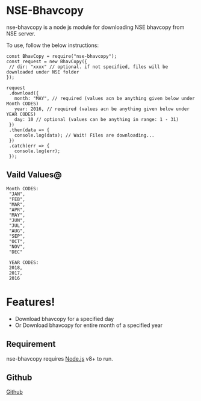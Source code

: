 # NSE-Bhavcopy

nse-bhavcopy is a node js module for downloading NSE bhavcopy from NSE server.

To use, follow the below instructions:

 ```
 const BhavCopy = require("nse-bhavcopy");
const request = new BhavCopy({
  // dir: "xxxx" // optional. if not specified, files will be downloaded under NSE folder
});

request
  .download({
    month: "MAY", // required (values acn be anything given below under Month CODES)
    year: 2016, // required (values acn be anything given below under YEAR CODES)
    day: 10 // optional (values can be anything in range: 1 - 31)
  })
  .then(data => {
    console.log(data); // Wait! Files are downloading...
  })
  .catch(err => {
    console.log(err);
  });
 ```
 ## Vaild Values@
 ```
 Month CODES: 
  "JAN",
  "FEB",
  "MAR",
  "APR",
  "MAY",
  "JUN",
  "JUL",
  "AUG",
  "SEP",
  "OCT",
  "NOV",
  "DEC"

  YEAR CODES: 
  2018,
  2017,
  2016
 ```
 

# Features!

  - Download bhavcopy for a specified day
  - Or Download bhavcopy for entire month of a specified year

## Requirement

nse-bhavcopy requires [Node.js](https://nodejs.org/) v8+ to run.

## Github
[Github](https://github.com/techyaura/nse-bhavcopy)